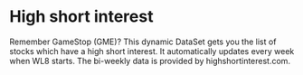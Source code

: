 # High short interest

Remember GameStop (GME)? This dynamic DataSet gets you the list of stocks which have a high short interest. It automatically updates every week when WL8 starts. The bi-weekly data is provided by highshortinterest.com.
